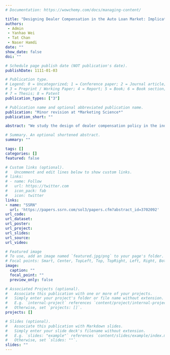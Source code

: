 ```yaml
---
# Documentation: https://wowchemy.com/docs/managing-content/

title: "Designing Dealer Compensation in the Auto Loan Market: Implications from a Policy Experiment"
authors: 
 - Admin
 - Yanhao Wei
 - Tat Chan
 - Naser Hamdi
date: ""
show_date: false
doi: ""

# Schedule page publish date (NOT publication's date).
publishDate: 1111-01-03

# Publication type.
# Legend: 0 = Uncategorized; 1 = Conference paper; 2 = Journal article;
# 3 = Preprint / Working Paper; 4 = Report; 5 = Book; 6 = Book section;
# 7 = Thesis; 8 = Patent
publication_types: ["3"]

# Publication name and optional abbreviated publication name.
publication: "Minor revision at *Marketing Science*"
publication_short: ""

abstract: "We study the design of dealer compensation policy in the indirect auto lending market, where most lenders give dealers the discretion to mark up interest rates. To protect consumers from potential discrimination by the dealer discretion, several banks switched to a new compensation scheme by fixing the markup as a percentage of the loan amount. We document that the market share of these banks responded positively (negatively) in the consumer segment where the policy increased (decreased) the interest rate — a reversal of the usual demand curve — which highlights the influence of dealers on the bank choice for financing loans. Accordingly, we develop and estimate an empirical model that allows for dealer–consumer bargaining, which depends on both the dealers' and the consumers' utility. Based on the estimation results, we explore alternative compensation policies that also eliminate dealers' discretion. We show that a lump-sum compensation that pays dealers a fixed dollar amount per loan dominates the current policy for the banks in terms of gaining market share. This is because dealers' equivalent markup rates would better align with their bargaining power. Our study highlights the importance of accounting for the interests and bargaining power of middlemen in designing a compensation scheme."

# Summary. An optional shortened abstract.
summary: ""

tags: []
categories: []
featured: false

# Custom links (optional).
#   Uncomment and edit lines below to show custom links.
# links:
# - name: Follow
#   url: https://twitter.com
#   icon_pack: fab
#   icon: twitter
links:
- name: "SSRN"
  url: 'https://papers.ssrn.com/sol3/papers.cfm?abstract_id=3702092'
url_code:
url_dataset:
url_poster:
url_project:
url_slides:
url_source:
url_video:

# Featured image
# To use, add an image named `featured.jpg/png` to your page's folder. 
# Focal points: Smart, Center, TopLeft, Top, TopRight, Left, Right, BottomLeft, Bottom, BottomRight.
image:
  caption: ""
  focal_point: ""
  preview_only: false

# Associated Projects (optional).
#   Associate this publication with one or more of your projects.
#   Simply enter your project's folder or file name without extension.
#   E.g. `internal-project` references `content/project/internal-project/index.md`.
#   Otherwise, set `projects: []`.
projects: []

# Slides (optional).
#   Associate this publication with Markdown slides.
#   Simply enter your slide deck's filename without extension.
#   E.g. `slides: "example"` references `content/slides/example/index.md`.
#   Otherwise, set `slides: ""`.
slides: ""
---
```

